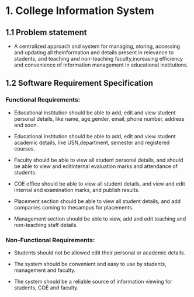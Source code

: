 # 1. College Information System

## 1.1 Problem statement

- A centralized approach and system for managing, storing, accessing and updating all theinformation and details present in relevance to students, and teaching and non-teaching faculty,increasing efficiency and convenience of information management in educational institutions.

## 1.2 Software Requirement Specification

### Functional Requirements:

- Educational institution should be able to add, edit and view student personal details, like name, age,gender, email, phone number, address and soon.

- Educational institution should be able to add, edit and view student academic details, like USN,department, semester and registered courses.

- Faculty should be able to view all student personal details, and should be able to view and editinternal evaluation marks and attendance of students.

- COE office should be able to view all student details, and view and edit internal and examination marks, and publish results.

- Placement section should be able to view all student details, and add companies coming to thecampus for placements.

- Management section should be able to view, add and edit teaching and non-teaching staff details.

### Non-Functional Requirements:

- Students should not be allowed edit their personal or academic details.

- The system should be convenient and easy to use by students, management and faculty.

- The system should be a reliable source of information viewing for students, COE and faculty.
